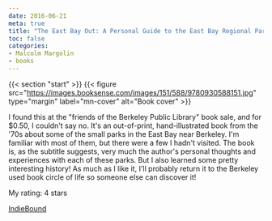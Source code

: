 ```yaml
---
date: 2016-06-21
meta: true
title: "The East Bay Out: A Personal Guide to the East Bay Regional Parks"
toc: false
categories:
- Malcolm Margolin
- books
---
```


{{< section "start" >}}
{{< figure src="https://images.booksense.com/images/151/588/9780930588151.jpg" type="margin" label="mn-cover" alt="Book cover" >}}

I found this at the "friends of the Berkeley Public Library" book sale, and for $0.50, I couldn't say no. It's an out-of-print, hand-illustrated book from the '70s about some of the small parks in the East Bay near Berkeley. I'm familiar with most of them, but there were a few I hadn't visited. The book is, as the subtitle suggests, very much the author's personal thoughts and experiences with each of these parks. But I also learned some pretty interesting history! As much as I like it, I'll probably return it to the Berkeley used book circle of life so someone else can discover it!

My rating: 4 stars  

[IndieBound](https://www.indiebound.org/book/9780930588151)
